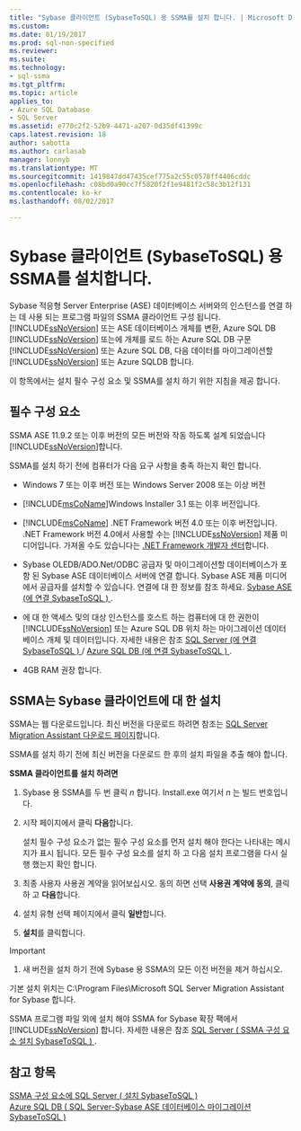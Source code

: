 ```yaml
---
title: "Sybase 클라이언트 (SybaseToSQL) 용 SSMA를 설치 합니다. | Microsoft Docs"
ms.custom: 
ms.date: 01/19/2017
ms.prod: sql-non-specified
ms.reviewer: 
ms.suite: 
ms.technology:
- sql-ssma
ms.tgt_pltfrm: 
ms.topic: article
applies_to:
- Azure SQL Database
- SQL Server
ms.assetid: e770c2f2-52b9-4471-a207-0d35df41399c
caps.latest.revision: 18
author: sabotta
ms.author: carlasab
manager: lonnyb
ms.translationtype: MT
ms.sourcegitcommit: 1419847dd47435cef775a2c55c0578ff4406cddc
ms.openlocfilehash: c08bd0a90cc7f5820f2f1e9481f2c58c3b12f131
ms.contentlocale: ko-kr
ms.lasthandoff: 08/02/2017

---
```

# <a name="installing-ssma--for-sybase-client-sybasetosql"></a>Sybase 클라이언트 (SybaseToSQL) 용 SSMA를 설치합니다.
Sybase 적응형 Server Enterprise (ASE) 데이터베이스 서버와의 인스턴스를 연결 하는 데 사용 되는 프로그램 파일의 SSMA 클라이언트 구성 됩니다. [!INCLUDE[ssNoVersion](../../includes/ssnoversion_md.md)] 또는 ASE 데이터베이스 개체를 변환, Azure SQL DB [!INCLUDE[ssNoVersion](../../includes/ssnoversion_md.md)] 또는에 개체를 로드 하는 Azure SQL DB 구문 [!INCLUDE[ssNoVersion](../../includes/ssnoversion_md.md)] 또는 Azure SQL DB, 다음 데이터를 마이그레이션할 [!INCLUDE[ssNoVersion](../../includes/ssnoversion_md.md)] 또는 Azure SQLDB 합니다.  
  
이 항목에서는 설치 필수 구성 요소 및 SSMA를 설치 하기 위한 지침을 제공 합니다.  
  
## <a name="prerequisites"></a>필수 구성 요소  
SSMA ASE 11.9.2 또는 이후 버전의 모든 버전와 작동 하도록 설계 되었습니다 [!INCLUDE[ssNoVersion](../../includes/ssnoversion_md.md)]합니다.  
  
SSMA를 설치 하기 전에 컴퓨터가 다음 요구 사항을 충족 하는지 확인 합니다.  
  
-   Windows 7 또는 이후 버전 또는 Windows Server 2008 또는 이상 버전  
  
-   [!INCLUDE[msCoName](../../includes/msconame_md.md)]Windows Installer 3.1 또는 이후 버전입니다.  
  
-   [!INCLUDE[msCoName](../../includes/msconame_md.md)] .NET Framework 버전 4.0 또는 이후 버전입니다. .NET Framework 버전 4.0에서 사용할 수는 [!INCLUDE[ssNoVersion](../../includes/ssnoversion_md.md)] 제품 미디어입니다. 가져올 수도 있습니다는 [.NET Framework 개발자 센터](http://go.microsoft.com/fwlink/?LinkId=48882)합니다.  
  
-   Sybase OLEDB/ADO.Net/ODBC 공급자 및 마이그레이션할 데이터베이스가 포함 된 Sybase ASE 데이터베이스 서버에 연결 합니다. Sybase ASE 제품 미디어에서 공급자를 설치할 수 있습니다. 연결에 대 한 정보를 참조 하세요. [Sybase ASE &#40;에 연결 SybaseToSQL &#41; ](../../ssma/sybase/connecting-to-sybase-ase-sybasetosql.md).  
  
-   에 대 한 액세스 및의 대상 인스턴스를 호스트 하는 컴퓨터에 대 한 권한이 [!INCLUDE[ssNoVersion](../../includes/ssnoversion_md.md)] 또는 Azure SQL DB 위치 하는 마이그레이션 데이터베이스 개체 및 데이터입니다. 자세한 내용은 참조 [SQL Server &#40;에 연결 SybaseToSQL &#41; ](../../ssma/sybase/connecting-to-sql-server-sybasetosql.md) / [Azure SQL DB &#40;에 연결 SybaseToSQL &#41; ](../../ssma/sybase/connecting-to-azure-sql-db-sybasetosql.md).  
  
-   4GB RAM 권장 합니다.  
  
## <a name="installing-the-ssma-for-sybase-client"></a>SSMA는 Sybase 클라이언트에 대 한 설치  
SSMA는 웹 다운로드입니다. 최신 버전을 다운로드 하려면 참조는 [SQL Server Migration Assistant 다운로드 페이지](http://aka.ms/ssmaforsybase)합니다.  
  
SSMA를 설치 하기 전에 최신 버전을 다운로드 한 후의 설치 파일을 추출 해야 합니다.  
  
**SSMA 클라이언트를 설치 하려면**  
  
1.  Sybase 용 SSMA를 두 번 클릭  *n* 합니다. Install.exe 여기서  *n*  는 빌드 번호입니다.  
  
2.  시작 페이지에서 클릭 **다음**합니다.  
  
    설치 필수 구성 요소가 없는 필수 구성 요소를 먼저 설치 해야 한다는 나타내는 메시지가 표시 됩니다. 모든 필수 구성 요소를 설치 하 고 다음 설치 프로그램을 다시 실행 했는지 확인 합니다.  
  
3.  최종 사용자 사용권 계약을 읽어보십시오. 동의 하면 선택 **사용권 계약에 동의**, 클릭 하 고 **다음**합니다.  
  
4.  설치 유형 선택 페이지에서 클릭 **일반**합니다.  
  
5.  **설치**를 클릭합니다.  
  
> [!IMPORTANT]  
> 1.  새 버전을 설치 하기 전에 Sybase 용 SSMA의 모든 이전 버전을 제거 하십시오.  
  
기본 설치 위치는 C:\Program Files\Microsoft SQL Server Migration Assistant for Sybase 합니다.  
  
SSMA 프로그램 파일 외에 설치 해야 SSMA for Sybase 확장 팩에서 [!INCLUDE[ssNoVersion](../../includes/ssnoversion_md.md)] 합니다. 자세한 내용은 참조 [SQL Server &#40; SSMA 구성 요소 설치 SybaseToSQL &#41; ](../../ssma/sybase/installing-ssma-components-on-sql-server-sybasetosql.md).  
  
## <a name="see-also"></a>참고 항목  
[SSMA 구성 요소에 SQL Server &#40; 설치 SybaseToSQL &#41;](../../ssma/sybase/installing-ssma-components-on-sql-server-sybasetosql.md)  
[Azure SQL DB &#40; SQL Server-Sybase ASE 데이터베이스 마이그레이션 SybaseToSQL &#41;](../../ssma/sybase/migrating-sybase-ase-databases-to-sql-server-azure-sql-db-sybasetosql.md)  
  

